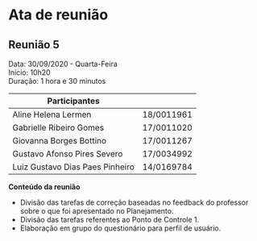 # Ata de reunião
## Reunião 5

Data: 30/09/2020 - Quarta-Feira    
Início: 10h20    
Duração: 1 hora e 30 minutos     


| Participantes           |            |
|-------------------------|------------|
| Aline Helena Lermen             | 18/0011961 |
| Gabrielle Ribeiro Gomes         | 17/0011020 |
| Giovanna Borges Bottino         | 17/0011267 |
| Gustavo Afonso Pires Severo     | 17/0034992 |
| Luiz Gustavo Dias Paes Pinheiro | 14/0169784 |

**Conteúdo da reunião**

* Divisão das tarefas de correção baseadas no feedback do professor sobre o que foi apresentado no Planejamento.
* Divisão das tarefas referentes ao Ponto de Controle 1.
* Elaboração em grupo do questionário para perfil de usuário.
